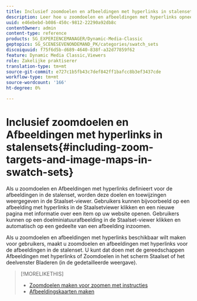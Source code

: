 ```yaml
---
title: Inclusief zoomdoelen en afbeeldingen met hyperlinks in stalensets
description: Leer hoe u zoomdoelen en afbeeldingen met hyperlinks opneemt in stalensets.
uuid: e46ebebd-b086-450c-9812-22290a92db8c
contentOwner: admin
content-type: reference
products: SG_EXPERIENCEMANAGER/Dynamic-Media-Classic
geptopics: SG_SCENESEVENONDEMAND_PK/categories/swatch_sets
discoiquuid: f75f6d5b-d689-4640-838f-a32d77859f62
feature: Dynamic Media Classic,Viewers
role: Zakelijke praktiserer
translation-type: tm+mt
source-git-commit: e727c1b5fb43c7def842ff1bafcc8b3ef3437cde
workflow-type: tm+mt
source-wordcount: '166'
ht-degree: 0%

---
```



# Inclusief zoomdoelen en Afbeeldingen met hyperlinks in stalensets{#including-zoom-targets-and-image-maps-in-swatch-sets}

Als u zoomdoelen en Afbeeldingen met hyperlinks definieert voor de afbeeldingen in de stalenset, worden deze doelen en toewijzingen weergegeven in de Staalset-viewer. Gebruikers kunnen bijvoorbeeld op een afbeelding met hyperlinks in de Staalsetviewer klikken en een nieuwe pagina met informatie over een item op uw website openen. Gebruikers kunnen op een doelminiatuurafbeelding in de Staalset-viewer klikken en automatisch op een gedeelte van een afbeelding inzoomen.

Als u zoomdoelen en afbeeldingen met hyperlinks beschikbaar wilt maken voor gebruikers, maakt u zoomdoelen en afbeeldingen met hyperlinks voor de afbeeldingen in de stalenset. U kunt dat doen met de gereedschappen Afbeeldingen met hyperlinks of Zoomdoelen in het scherm Staalset of het deelvenster Bladeren (in de gedetailleerde weergave).

>[!MORELIKETHIS]
>
>* [Zoomdoelen maken voor zoomen met instructies](creating-zoom-targets-guided-zoom.md#creating_zoom_targets_for_guided_zoom)
>* [Afbeeldingskaarten maken](creating-image-maps.md#creating_image_maps)

